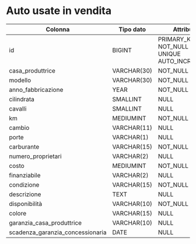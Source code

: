 # Auto usate in vendita

| Colonna                          | Tipo dato   | Attributi                                  |
| -------------------------------- | ----------- | ------------------------------------------ |
| id                               | BIGINT      | PRIMARY_KEY NOT_NULL UNIQUE AUTO_INCREMENT |
| casa_produttrice                 | VARCHAR(30) | NOT_NULL                                   |
| modello                          | VARCHAR(30) | NOT_NULL                                   |
| anno_fabbricazione               | YEAR        | NOT_NULL                                   |
| cilindrata                       | SMALLINT    | NULL                                       |
| cavalli                          | SMALLINT    | NULL                                       |
| km                               | MEDIUMINT   | NOT_NULL                                   |
| cambio                           | VARCHAR(11) | NULL                                       |
| porte                            | VARCHAR(1)  | NULL                                       |
| carburante                       | VARCHAR(15) | NOT_NULL                                   |
| numero_proprietari               | VARCHAR(2)  | NULL                                       |
| costo                            | MEDIUMINT   | NOT_NULL                                   |
| finanziabile                     | VARCHAR(2)  | NULL                                       |
| condizione                       | VARCHAR(15) | NOT_NULL                                   |
| descrizione                      | TEXT        | NULL                                       |
| disponibilità                    | VARCHAR(10) | NOT_NULL                                   |
| colore                           | VARCHAR(15) | NULL                                       |
| garanzia_casa_produttrice        | VARCHAR(10) | NULL                                       |
| scadenza_garanzia_concessionaria | DATE        | NULL                                       |

<!-- ******************************************
Commento sotto per non rompere il layout, (vs code me lo rompe :/ )i commenti saranno in ordine dall'alto verso il basso
*********************************************** -->

<!-- Cilindrata ho messo SMALLINT perché penso debba essere un int e non una stringa. Penso che eventuali filtri di ricerca possano fare 'es auto > 2000cc'. Stessa cosa vale per cavalli e km  -->

<!-- Cambio 11 caratteri perché oltre al cambio automatico e manuale c'è quello sequenziale :) -->

<!-- Porte lo ritengo stringa per un eventuale if futuro. -->

<!-- Condizione si riferisce allo stato della macchina: incidentata, danneggiata, come nuova, km 0, ecc ecc -->
<!-- Disponibilità ho messo un range di 10 caratteri per la disponibilità, nel caso fosse in contovendita e ci sia bisogno di aspettare n giorni perché non disponibile nell'immediato. Tra l'altro attributo secondo me necessario-->

<!-- Scadenza garanzia concessinaria ho messo DATE perché di solito è 12-24-36-48 mesi e quindi penso sia giusto mettere anche il mese e il giorno -->
